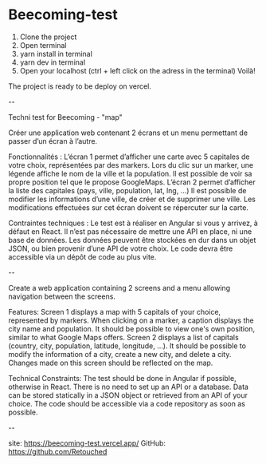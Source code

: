 # Beecoming-test

1. Clone the project
2. Open terminal
3. yarn install in terminal
4. yarn dev in terminal
5. Open your localhost (ctrl + left click on the adress in the terminal)
   Voilà!

The project is ready to be deploy on vercel.

--

Techni test for Beecoming - "map"

Créer une application web contenant 2 écrans et un menu permettant de passer d’un écran à l’autre.

Fonctionnalités :
L’écran 1 permet d’afficher une carte avec 5 capitales de votre choix, représentées par des markers.
Lors du clic sur un marker, une légende affiche le nom de la ville et la population.
Il est possible de voir sa propre position tel que le propose GoogleMaps.
L’écran 2 permet d’afficher la liste des capitales (pays, ville, population, lat, lng, …)
Il est possible de modifier les informations d’une ville, de créer et de supprimer une ville.
Les modifications effectuées sur cet écran doivent se répercuter sur la carte.

Contraintes techniques :
Le test est à réaliser en Angular si vous y arrivez, à défaut en React.
Il n’est pas nécessaire de mettre une API en place, ni une base de données.
Les données peuvent être stockées en dur dans un objet JSON, ou bien provenir d’une API de votre choix.
Le code devra être accessible via un dépôt de code au plus vite.

--

Create a web application containing 2 screens and a menu allowing navigation between the screens.

Features:
Screen 1 displays a map with 5 capitals of your choice, represented by markers.
When clicking on a marker, a caption displays the city name and population.
It should be possible to view one's own position, similar to what Google Maps offers.
Screen 2 displays a list of capitals (country, city, population, latitude, longitude, …).
It should be possible to modify the information of a city, create a new city, and delete a city.
Changes made on this screen should be reflected on the map.

Technical Constraints:
The test should be done in Angular if possible, otherwise in React.
There is no need to set up an API or a database.
Data can be stored statically in a JSON object or retrieved from an API of your choice.
The code should be accessible via a code repository as soon as possible.

--

site: https://beecoming-test.vercel.app/
GitHub: https://github.com/Retouched
